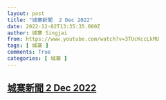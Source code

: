 ```yaml
---
layout: post
title: "城寨新聞  2 Dec 2022"
date: 2022-12-02T13:35:35.000Z
author: 城寨 Singjai
from: https://www.youtube.com/watch?v=3TUcKccLkMU
tags: [ 城寨 ]
comments: True
categories: [ 城寨 ]
---
```

<!--1669988135000-->
[城寨新聞  2 Dec 2022](https://www.youtube.com/watch?v=3TUcKccLkMU)
------

<div>

</div>
